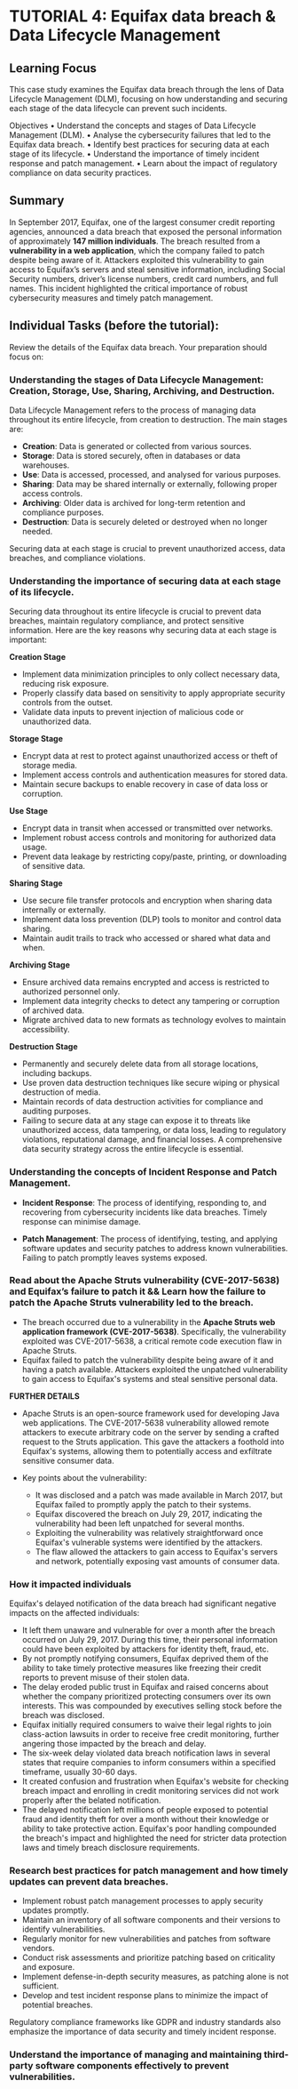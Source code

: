 # TUTORIAL 4: Equifax data breach & Data Lifecycle Management

## Learning Focus

This case study examines the Equifax data breach through the lens of Data Lifecycle
Management (DLM), focusing on how understanding and securing each stage of the data
lifecycle can prevent such incidents.

Objectives
• Understand the concepts and stages of Data Lifecycle Management (DLM).
• Analyse the cybersecurity failures that led to the Equifax data breach.
• Identify best practices for securing data at each stage of its lifecycle.
• Understand the importance of timely incident response and patch management.
• Learn about the impact of regulatory compliance on data security practices.

## Summary 
In September 2017, Equifax, one of the largest consumer credit reporting agencies, announced a data breach that exposed the personal information of approximately **147 million individuals**. The breach resulted from a **vulnerability in a web application**, which the
company failed to patch despite being aware of it. Attackers exploited this vulnerability to gain access to Equifax’s servers and steal sensitive information, including Social Security numbers, driver’s license numbers, credit card numbers, and full names. This incident
highlighted the critical importance of robust cybersecurity measures and timely patch management.

## Individual Tasks (before the tutorial):
Review the details of the Equifax data breach. Your preparation should focus on:

### Understanding the stages of Data Lifecycle Management: Creation, Storage, Use, Sharing, Archiving, and Destruction.
Data Lifecycle Management refers to the process of managing data throughout its entire lifecycle, from creation to destruction. The main stages are:

- **Creation**: Data is generated or collected from various sources.
- **Storage**: Data is stored securely, often in databases or data warehouses.
- **Use**: Data is accessed, processed, and analysed for various purposes.
- **Sharing**: Data may be shared internally or externally, following proper access controls.
- **Archiving**: Older data is archived for long-term retention and compliance purposes.
- **Destruction**: Data is securely deleted or destroyed when no longer needed.

Securing data at each stage is crucial to prevent unauthorized access, data breaches, and compliance violations.

### Understanding the importance of securing data at each stage of its lifecycle.
Securing data throughout its entire lifecycle is crucial to prevent data breaches, maintain regulatory compliance, and protect sensitive information. Here are the key reasons why securing data at each stage is important:

**Creation Stage**
- Implement data minimization principles to only collect necessary data, reducing risk exposure.
- Properly classify data based on sensitivity to apply appropriate security controls from the outset.
- Validate data inputs to prevent injection of malicious code or unauthorized data.

**Storage Stage**
- Encrypt data at rest to protect against unauthorized access or theft of storage media.
- Implement access controls and authentication measures for stored data.
- Maintain secure backups to enable recovery in case of data loss or corruption.

**Use Stage**
- Encrypt data in transit when accessed or transmitted over networks.
- Implement robust access controls and monitoring for authorized data usage.
- Prevent data leakage by restricting copy/paste, printing, or downloading of sensitive data.

**Sharing Stage**
- Use secure file transfer protocols and encryption when sharing data internally or externally.
- Implement data loss prevention (DLP) tools to monitor and control data sharing.
- Maintain audit trails to track who accessed or shared what data and when.

**Archiving Stage**
- Ensure archived data remains encrypted and access is restricted to authorized personnel only.
- Implement data integrity checks to detect any tampering or corruption of archived data.
- Migrate archived data to new formats as technology evolves to maintain accessibility.

**Destruction Stage**
- Permanently and securely delete data from all storage locations, including backups.
- Use proven data destruction techniques like secure wiping or physical destruction of media.
- Maintain records of data destruction activities for compliance and auditing purposes.
- Failing to secure data at any stage can expose it to threats like unauthorized access, data tampering, or data loss, leading to regulatory violations, reputational damage, and financial losses. A comprehensive data security strategy across the entire lifecycle is essential.

### Understanding the concepts of Incident Response and Patch Management.
- **Incident Response**: The process of identifying, responding to, and recovering from cybersecurity incidents like data breaches. Timely response can minimise damage.

- **Patch Management**: The process of identifying, testing, and applying software updates and security patches to address known vulnerabilities. Failing to patch promptly leaves systems exposed.

### Read about the Apache Struts vulnerability (CVE-2017-5638) and Equifax’s failure to patch it && Learn how the failure to patch the Apache Struts vulnerability led to the breach.
- The breach occurred due to a vulnerability in the **Apache Struts web application framework (CVE-2017-5638)**. Specifically, the vulnerability exploited was CVE-2017-5638, a critical remote code execution flaw in Apache Struts.
- Equifax failed to patch the vulnerability despite being aware of it and having a patch available. Attackers exploited the unpatched vulnerability to gain access to Equifax's systems and steal sensitive personal data.

**FURTHER DETAILS**
- Apache Struts is an open-source framework used for developing Java web applications. The CVE-2017-5638 vulnerability allowed remote attackers to execute arbitrary code on the server by sending a crafted request to the Struts application. This gave the attackers a foothold into Equifax's systems, allowing them to potentially access and exfiltrate sensitive consumer data.

- Key points about the vulnerability:
  - It was disclosed and a patch was made available in March 2017, but Equifax failed to promptly apply the patch to their systems.
  - Equifax discovered the breach on July 29, 2017, indicating the vulnerability had been left unpatched for several months.
  - Exploiting the vulnerability was relatively straightforward once Equifax's vulnerable systems were identified by the attackers.
  - The flaw allowed the attackers to gain access to Equifax's servers and network, potentially exposing vast amounts of consumer data.

### How it impacted individuals
Equifax's delayed notification of the data breach had significant negative impacts on the affected individuals:

- It left them unaware and vulnerable for over a month after the breach occurred on July 29, 2017. During this time, their personal information could have been exploited by attackers for identity theft, fraud, etc.
- By not promptly notifying consumers, Equifax deprived them of the ability to take timely protective measures like freezing their credit reports to prevent misuse of their stolen data.
- The delay eroded public trust in Equifax and raised concerns about whether the company prioritized protecting consumers over its own interests. This was compounded by executives selling stock before the breach was disclosed.
- Equifax initially required consumers to waive their legal rights to join class-action lawsuits in order to receive free credit monitoring, further angering those impacted by the breach and delay.
- The six-week delay violated data breach notification laws in several states that require companies to inform consumers within a specified timeframe, usually 30-60 days.
- It created confusion and frustration when Equifax's website for checking breach impact and enrolling in credit monitoring services did not work properly after the belated notification.
- The delayed notification left millions of people exposed to potential fraud and identity theft for over a month without their knowledge or ability to take protective action. Equifax's poor handling compounded the breach's impact and highlighted the need for stricter data protection laws and timely breach disclosure requirements.

### Research best practices for patch management and how timely updates can prevent data breaches.
- Implement robust patch management processes to apply security updates promptly.
- Maintain an inventory of all software components and their versions to identify vulnerabilities.
- Regularly monitor for new vulnerabilities and patches from software vendors.
- Conduct risk assessments and prioritize patching based on criticality and exposure.
- Implement defense-in-depth security measures, as patching alone is not sufficient.
- Develop and test incident response plans to minimize the impact of potential breaches.

Regulatory compliance frameworks like GDPR and industry standards also emphasize the importance of data security and timely incident response.

### Understand the importance of managing and maintaining third-party software components effectively to prevent vulnerabilities.